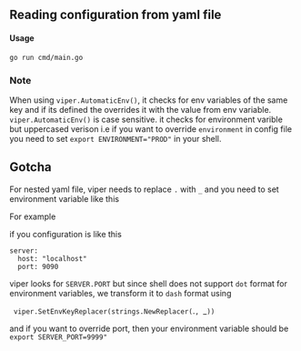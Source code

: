 ## Reading configuration from yaml file

#### Usage

```
go run cmd/main.go
```

### Note

When using `viper.AutomaticEnv()`, it checks for env variables of the same key and if its defined the overrides it with the value from env variable. `viper.AutomaticEnv()` is case sensitive. it checks for environment varible but uppercased verison i.e if you want to override `environment` in config file you need to set `export ENVIRONMENT="PROD"` in your shell.

## Gotcha

For nested yaml file, viper needs to replace `.` with `_` and you need to set environment variable like this

For example

if you configuration is like this
```
server:
  host: "localhost"
  port: 9090
```

viper looks for `SERVER.PORT` but since shell does not support `dot` format for environment variables, we transform it to `dash` format using 

`
	viper.SetEnvKeyReplacer(strings.NewReplacer(`.`, `_`))
`

and if you want to override port, then your environment variable should be `export SERVER_PORT=9999"`
